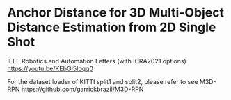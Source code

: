 # Anchor Distance for 3D Multi-Object Distance Estimation from 2D Single Shot
IEEE Robotics and Automation Letters (with ICRA2021 options)
https://youtu.be/KEbGI5Ioqq0

For the dataset loader of KITTI split1 and split2, please refer to see M3D-RPN https://github.com/garrickbrazil/M3D-RPN


